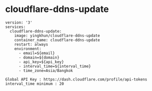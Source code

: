 # cloudflare-ddns-update
```
version: '3'
services:
  cloudflare-ddns-update:
    image: yingkhun/cloudflare-ddns-update
    container_name: cloudflare-ddns-update
    restart: always
    environment:
      - email=${email}
      - domain=${domain}
      - api_key=${api_key}
      - interval_time=${interval_time}
      - time_zone=Asia/Bangkok
```
 `Global API Key : https://dash.cloudflare.com/profile/api-tokens` <br>
`interval_time minimum : 20`

